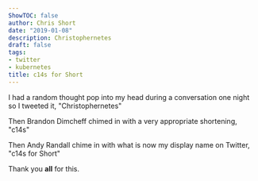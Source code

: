 ```yaml
---
ShowTOC: false
author: Chris Short
date: "2019-01-08"
description: Christophernetes
draft: false
tags:
- twitter
- kubernetes
title: c14s for Short
---
```


I had a random thought pop into my head during a conversation one night so I tweeted it, "Christophernetes"

Then Brandon Dimcheff chimed in with a very appropriate shortening, "c14s"

Then Andy Randall chime in with what is now my display name on Twitter, "c14s for Short"

Thank you **all** for this.
